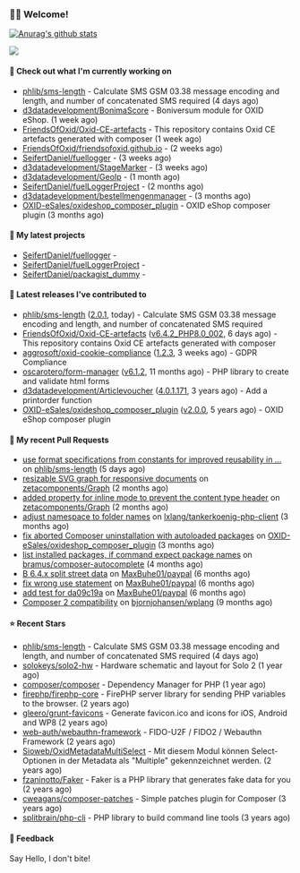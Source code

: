 ### 🙋🏻 Welcome!

[![Anurag's github stats](https://github-readme-stats.vercel.app/api?username=seifertdaniel&show_icons=true&count_private=true)](https://github.com/anuraghazra/github-readme-stats)

![](https://github-profile-summary-cards.vercel.app/api/cards/profile-details?username=SeifertDaniel&theme=vue)

#### 👷 Check out what I'm currently working on

- [phlib/sms-length](https://github.com/phlib/sms-length) - Calculate SMS GSM 03.38 message encoding and length, and number of concatenated SMS required (4 days ago)
- [d3datadevelopment/BonimaScore](https://github.com/d3datadevelopment/BonimaScore) - Boniversum module for OXID eShop. (1 week ago)
- [FriendsOfOxid/Oxid-CE-artefacts](https://github.com/FriendsOfOxid/Oxid-CE-artefacts) - This repository contains Oxid CE artefacts generated with composer (1 week ago)
- [FriendsOfOxid/friendsofoxid.github.io](https://github.com/FriendsOfOxid/friendsofoxid.github.io) -  (2 weeks ago)
- [SeifertDaniel/fuellogger](https://github.com/SeifertDaniel/fuellogger) -  (3 weeks ago)
- [d3datadevelopment/StageMarker](https://github.com/d3datadevelopment/StageMarker) -  (3 weeks ago)
- [d3datadevelopment/GeoIp](https://github.com/d3datadevelopment/GeoIp) -  (1 month ago)
- [SeifertDaniel/fuelLoggerProject](https://github.com/SeifertDaniel/fuelLoggerProject) -  (2 months ago)
- [d3datadevelopment/bestellmengenmanager](https://github.com/d3datadevelopment/bestellmengenmanager) -  (3 months ago)
- [OXID-eSales/oxideshop_composer_plugin](https://github.com/OXID-eSales/oxideshop_composer_plugin) - OXID eShop composer plugin (3 months ago)

#### 🌱 My latest projects

- [SeifertDaniel/fuellogger](https://github.com/SeifertDaniel/fuellogger) - 
- [SeifertDaniel/fuelLoggerProject](https://github.com/SeifertDaniel/fuelLoggerProject) - 
- [SeifertDaniel/packagist_dummy](https://github.com/SeifertDaniel/packagist_dummy) - 

#### 🔭 Latest releases I've contributed to

- [phlib/sms-length](https://github.com/phlib/sms-length) ([2.0.1](https://github.com/phlib/sms-length/releases/tag/2.0.1), today) - Calculate SMS GSM 03.38 message encoding and length, and number of concatenated SMS required
- [FriendsOfOxid/Oxid-CE-artefacts](https://github.com/FriendsOfOxid/Oxid-CE-artefacts) ([v6.4.2_PHP8.0_002](https://github.com/FriendsOfOxid/Oxid-CE-artefacts/releases/tag/v6.4.2_PHP8.0_002), 6 days ago) - This repository contains Oxid CE artefacts generated with composer
- [aggrosoft/oxid-cookie-compliance](https://github.com/aggrosoft/oxid-cookie-compliance) ([1.2.3](https://github.com/aggrosoft/oxid-cookie-compliance/releases/tag/1.2.3), 3 weeks ago) - GDPR Compliance
- [oscarotero/form-manager](https://github.com/oscarotero/form-manager) ([v6.1.2](https://github.com/oscarotero/form-manager/releases/tag/v6.1.2), 11 months ago) - PHP library to create and validate html forms
- [d3datadevelopment/Articlevoucher](https://github.com/d3datadevelopment/Articlevoucher) ([4.0.1.171](https://github.com/d3datadevelopment/Articlevoucher/releases/tag/4.0.1.171), 3 years ago) - Add a printorder function
- [OXID-eSales/oxideshop_composer_plugin](https://github.com/OXID-eSales/oxideshop_composer_plugin) ([v2.0.0](https://github.com/OXID-eSales/oxideshop_composer_plugin/releases/tag/v2.0.0), 5 years ago) - OXID eShop composer plugin

#### 🔨 My recent Pull Requests

- [use format specifications from constants for improved reusability in …](https://github.com/phlib/sms-length/pull/11) on [phlib/sms-length](https://github.com/phlib/sms-length) (5 days ago)
- [resizable SVG graph for responsive documents](https://github.com/zetacomponents/Graph/pull/37) on [zetacomponents/Graph](https://github.com/zetacomponents/Graph) (2 months ago)
- [added property for inline mode to prevent the content type header](https://github.com/zetacomponents/Graph/pull/36) on [zetacomponents/Graph](https://github.com/zetacomponents/Graph) (2 months ago)
- [adjust namespace to folder names](https://github.com/lxlang/tankerkoenig-php-client/pull/1) on [lxlang/tankerkoenig-php-client](https://github.com/lxlang/tankerkoenig-php-client) (3 months ago)
- [fix aborted Composer uninstallation with autoloaded packages](https://github.com/OXID-eSales/oxideshop_composer_plugin/pull/27) on [OXID-eSales/oxideshop_composer_plugin](https://github.com/OXID-eSales/oxideshop_composer_plugin) (3 months ago)
- [list installed packages, if command expect package names](https://github.com/bramus/composer-autocomplete/pull/12) on [bramus/composer-autocomplete](https://github.com/bramus/composer-autocomplete) (4 months ago)
- [B 6.4.x split street data](https://github.com/MaxBuhe01/paypal/pull/3) on [MaxBuhe01/paypal](https://github.com/MaxBuhe01/paypal) (6 months ago)
- [fix wrong use statement](https://github.com/MaxBuhe01/paypal/pull/2) on [MaxBuhe01/paypal](https://github.com/MaxBuhe01/paypal) (6 months ago)
- [add test for da09c19a](https://github.com/MaxBuhe01/paypal/pull/1) on [MaxBuhe01/paypal](https://github.com/MaxBuhe01/paypal) (6 months ago)
- [Composer 2 compatibility](https://github.com/bjornjohansen/wplang/pull/8) on [bjornjohansen/wplang](https://github.com/bjornjohansen/wplang) (9 months ago)

#### ⭐ Recent Stars

- [phlib/sms-length](https://github.com/phlib/sms-length) - Calculate SMS GSM 03.38 message encoding and length, and number of concatenated SMS required (4 days ago)
- [solokeys/solo2-hw](https://github.com/solokeys/solo2-hw) - Hardware schematic and layout for Solo 2 (1 year ago)
- [composer/composer](https://github.com/composer/composer) - Dependency Manager for PHP (1 year ago)
- [firephp/firephp-core](https://github.com/firephp/firephp-core) - FirePHP server library for sending PHP variables to the browser. (2 years ago)
- [gleero/grunt-favicons](https://github.com/gleero/grunt-favicons) - Generate favicon.ico and icons for iOS, Android and WP8 (2 years ago)
- [web-auth/webauthn-framework](https://github.com/web-auth/webauthn-framework) - FIDO-U2F / FIDO2 / Webauthn Framework (2 years ago)
- [Sioweb/OxidMetadataMultiSelect](https://github.com/Sioweb/OxidMetadataMultiSelect) - Mit diesem Modul können Select-Optionen in der Metadata als &#34;Multiple&#34; gekennzeichnet werden. (2 years ago)
- [fzaninotto/Faker](https://github.com/fzaninotto/Faker) - Faker is a PHP library that generates fake data for you (2 years ago)
- [cweagans/composer-patches](https://github.com/cweagans/composer-patches) - Simple patches plugin for Composer (3 years ago)
- [splitbrain/php-cli](https://github.com/splitbrain/php-cli) - PHP library to build command line tools (3 years ago)

#### 💬 Feedback

Say Hello, I don't bite!
